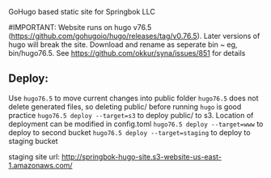 GoHugo based static site for Springbok LLC

#IMPORTANT:
Website runs on hugo v76.5 (https://github.com/gohugoio/hugo/releases/tag/v0.76.5). Later versions of hugo will break the site. Download and rename as seperate bin ~ eg, bin/hugo76.5. See https://github.com/okkur/syna/issues/851 for details

## Deploy:
Use `hugo76.5` to move current changes into public folder
`hugo76.5` does not delete generated files, so deleting public/ before running `hugo` is good practice
`hugo76.5 deploy --target=s3` to deploy public/ to s3. Location of deployment can be modified in config.toml
`hugo76.5 deploy --target=www` to deploy to second bucket
`hugo76.5 deploy --target=staging` to deploy to staging bucket

staging site url: http://springbok-hugo-site.s3-website-us-east-1.amazonaws.com/
